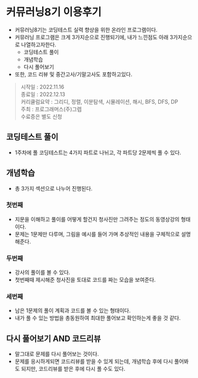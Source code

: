 # 커뮤러닝8기 이용후기
- 커뮤러닝8기는 코딩테스트 실력 향상을 위한 온라인 프로그램이다. 
- 커뮤러닝 프로그램은 크게 3가지순으로 진행되기에, 내가 느낀점도 아래 3가지순으로 나열하고자한다.
  - 코딩테스트 풀이
  - 개념학습
  - 다시 풀어보기
- 또한, 코드 리뷰 및 중간고사/기말고사도 포함하고있다.

> 시작일 : 2022.11.16  
> 종료일 : 2022.12.13  
> 커리큘럼요약 : 그리디, 정렬, 이분탐색, 시뮬레이션, 해시, BFS, DFS, DP  
> 주최 : 프로그래머스(주)그렙  
> 수료증은 별도 신청  

## 코딩테스트 풀이
- 1주차에 풀 코딩테스트는 4가지 파트로 나뉘고, 각 파트당 2문제씩 풀 수 있다.

## 개념학습
- 총 3가지 섹션으로 나누어 진행된다.
### 첫번째
- 지문을 이해하고 풀이를 어떻게 할건지 청사진만 그려주는 정도의 동영상강의 형태이다.
- 문제는 1문제만 다루며, 그림을 예시를 들어 가며 추상적인 내용을 구체적으로 설명해준다.
### 두번째
- 강사의 풀이를 볼 수 있다.
- 첫번째때 제시해준 청사진을 토대로 코드를 짜는 모습을 보여준다.
### 세번째
- 남은 1문제의 풀이 계획과 코드를 볼 수 있는 형태이다.
- 내가 풀 수 있는 방법을 총동원하여 최대한 풀어보고 확인하는게 좋을 것 같다.

## 다시 풀어보기 AND 코드리뷰
 - 말그대로 문제를 다시 풀어보는 것이다. 
 - 문제를 응시하게되면 코드리뷰를 받을 수 있게 되는데, 개념학습 후에 다시 풀어봐도 되지만, 코드리뷰를 받은 후에 다시 풀 수도 있다.